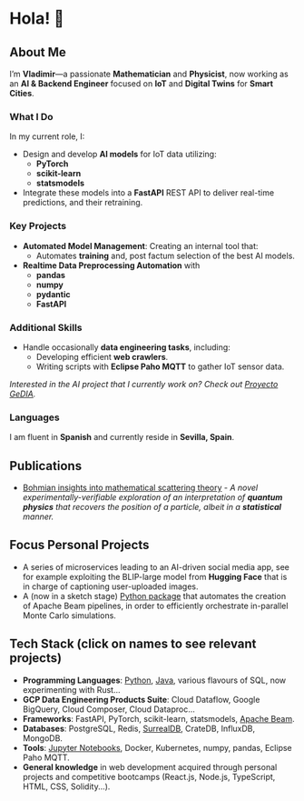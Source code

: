 # Hola! 👋

## About Me
I’m **Vladimir**—a passionate **Mathematician** and **Physicist**, now working as an **AI & Backend Engineer** focused on **IoT** and **Digital Twins** for **Smart Cities**.

### What I Do
In my current role, I:
- Design and develop **AI models** for IoT data utilizing:
  - **PyTorch**
  - **scikit-learn**
  - **statsmodels**
- Integrate these models into a **FastAPI** REST API to deliver real-time predictions, and their retraining.

### Key Projects
- **Automated Model Management**: Creating an internal tool that:
  - Automates **training** and, post factum selection of the best AI models.
- **Realtime Data Preprocessing Automation** with
  - **pandas**
  - **numpy**
  - **pydantic**
  - **FastAPI** 

### Additional Skills
- Handle occasionally **data engineering tasks**, including:
  - Developing efficient **web crawlers**.
  - Writing scripts with **Eclipse Paho MQTT** to gather IoT sensor data.

*Interested in the AI project that I currently work on? Check out [Proyecto GeDIA](https://servicio.grupocibernos.com/proyecto-gedia).*

### Languages
I am fluent in **Spanish** and currently reside in **Sevilla, Spain**.

## Publications 
* [Bohmian insights into mathematical scattering theory](https://scholar.google.nl/citations?view_op=view_citation&hl=nl&user=PZCJoksAAAAJ&sortby=pubdate&citation_for_view=PZCJoksAAAAJ:aqlVkmm33-oC) -
  *A novel experimentally-verifiable exploration of an interpretation of **quantum physics** that recovers the position of a particle, albeit in a **statistical** manner.*

## Focus Personal Projects
* A series of microservices leading to an AI-driven social media app, see for example exploiting the BLIP-large model from **Hugging Face** that is in charge of captioning user-uploaded images.
* A (now in a sketch stage) [Python package](https://github.com/vladimirrotariu/parallel-monte-carlo-simulations) that automates the creation of Apache Beam pipelines, in order to efficiently orchestrate in-parallel Monte Carlo simulations.

## Tech Stack (click on names to see relevant projects)
* **Programming Languages**: [Python](https://github.com/vladimirrotariu/parallel-monte-carlo-simulations/blob/main/parallel_simulations/parallel_simulations.py), [Java](https://github.com/vladimirrotariu/spark-utility-classes/tree/main), various flavours of SQL, now experimenting with Rust...
* **GCP Data Engineering Products Suite**: Cloud Dataflow, Google BigQuery, Cloud Composer, Cloud Dataproc...
* **Frameworks**: FastAPI, PyTorch, scikit-learn, statsmodels, [Apache Beam](https://github.com/vladimirrotariu/parallel-monte-carlo-simulations).
* **Databases**: PostgreSQL, Redis, [SurrealDB](https://github.com/vladimirrotariu/surrealml-vs-onnx-vs-pytorch/tree/main), CrateDB, InfluxDB, MongoDB.
* **Tools**: [Jupyter Notebooks](https://github.com/vladimirrotariu/parallel-monte-carlo-simulations/blob/main/demos/demo_coin_sequences.ipynb), Docker, Kubernetes, numpy, pandas, Eclipse Paho MQTT.
* **General knowledge** in web development acquired through personal projects and competitive bootcamps (React.js, Node.js, TypeScript, HTML, CSS, Solidity...).
